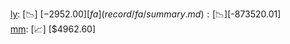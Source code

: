 [ly](record/ly/summary.md): [📉] [$-2952.00]  
[fa](record/fa/summary.md): [📉] [$-873520.01]  
[mm](record/mm/summary.md): [📈] [$4962.60]  
